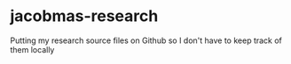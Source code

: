 # jacobmas-research
Putting my research source files on Github so I don't have to keep track of them locally
